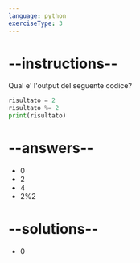 ```yaml
---
language: python
exerciseType: 3
---
```


# --instructions--

Qual e' l'output del seguente codice?
```python
risultato = 2
risultato %= 2
print(risultato)
```

# --answers--

- 0
- 2
- 4
- 2%2

# --solutions--

- 0
